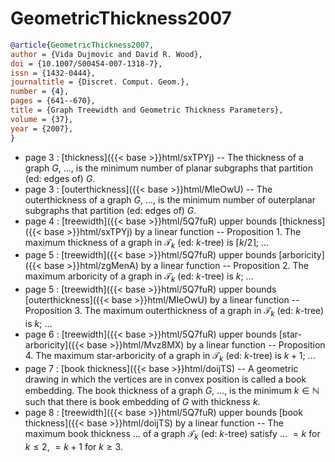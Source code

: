 # GeometricThickness2007

```bibtex
@article{GeometricThickness2007,
author = {Vida Dujmovic and David R. Wood},
doi = {10.1007/S00454-007-1318-7},
issn = {1432-0444},
journaltitle = {Discret. Comput. Geom.},
number = {4},
pages = {641--670},
title = {Graph Treewidth and Geometric Thickness Parameters},
volume = {37},
year = {2007},
}
```
* page 3 : [thickness]({{< base >}}html/sxTPYj) -- The thickness of a graph $G$, ..., is the minimum number of planar subgraphs that partition (ed: edges of) $G$.
* page 3 : [outerthickness]({{< base >}}html/MIeOwU) -- The outerthickness of a graph $G$, ..., is the minimum number of outerplanar subgraphs that partition (ed: edges of) $G$.
* page 4 : [treewidth]({{< base >}}html/5Q7fuR) upper bounds [thickness]({{< base >}}html/sxTPYj) by a linear function -- Proposition 1. The maximum thickness of a graph in $\mathcal T_k$ (ed: $k$-tree) is $\lceil k/2 \rceil$; ...
* page 5 : [treewidth]({{< base >}}html/5Q7fuR) upper bounds [arboricity]({{< base >}}html/zgMenA) by a linear function -- Proposition 2. The maximum arboricity of a graph in $\mathcal T_k$ (ed: $k$-tree) is $k$; ...
* page 5 : [treewidth]({{< base >}}html/5Q7fuR) upper bounds [outerthickness]({{< base >}}html/MIeOwU) by a linear function -- Proposition 3. The maximum outerthickness of a graph in $\mathcal T_k$ (ed: $k$-tree) is $k$; ...
* page 6 : [treewidth]({{< base >}}html/5Q7fuR) upper bounds [star-arboricity]({{< base >}}html/Mvz8MX) by a linear function -- Proposition 4. The maximum star-arboricity of a graph in $\mathcal T_k$ (ed: $k$-tree) is $k+1$; ...
* page 7 : [book thickness]({{< base >}}html/doijTS) -- A geometric drawing in which the vertices are in convex position is called a book embedding. The book thickness of a graph $G$, ..., is the minimum $k \in \mathbb N$ such that there is book embedding of $G$ with thickness $k$.
* page 8 : [treewidth]({{< base >}}html/5Q7fuR) upper bounds [book thickness]({{< base >}}html/doijTS) by a linear function -- The maximum book thickness ... of a graph $\mathcal T_k$ (ed: $k$-tree) satisfy ... $=k$ for $k \le 2$, $=k+1$ for $k \ge 3$.